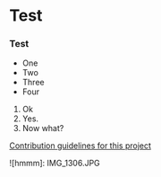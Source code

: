 # Test
### Test 

- One
- Two
- Three
- Four

1. Ok
2. Yes. 
3. Now what?

[Contribution guidelines for this project](IMG_1306.JPG)

![hmmm]: IMG_1306.JPG

